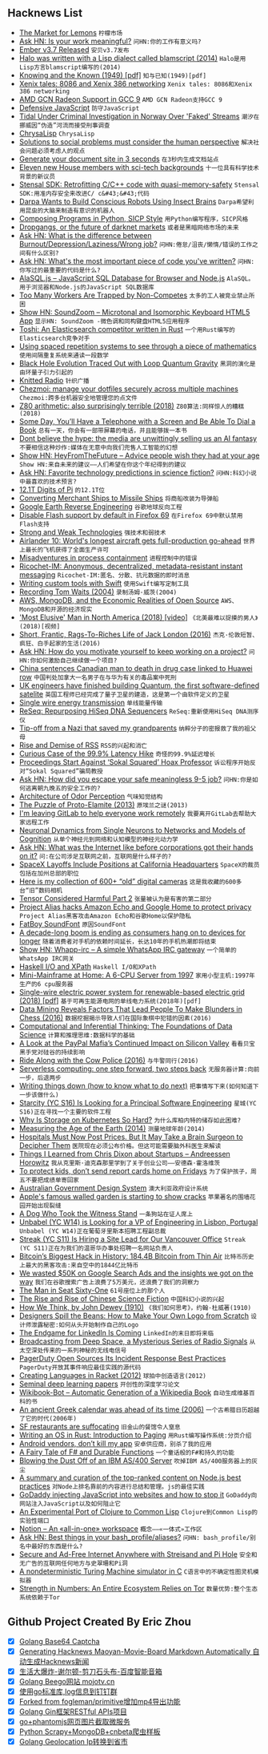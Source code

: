 ## Hacknews List


- [The Market for Lemons](https://en.wikipedia.org/wiki/The_Market_for_Lemons)  `柠檬市场`
- [Ask HN: Is your work meaningful?](item?id=18902890)  `问HN:你的工作有意义吗?`
- [Ember v3.7 Released](https://emberjs.com/blog/2019/01/07/ember-3-7.html)  `安贝v3.7发布`
- [Halo was written with a Lisp dialect called blamscript (2014)](https://opencarnage.net/index.php?/topic/4156-scripting-guide/)  `Halo是用Lisp方言blamscript编写的(2014)`
- [Knowing and the Known (1949) [pdf]](https://www.aier.org/sites/default/files/Files/WYSIWYG/page/31/KnowingKnownFullText.pdf)  `知与已知(1949)[pdf]`
- [Xenix tales: 8086 and Xenix 386 networking](https://github.com/retrohun/blog/tree/master/dt/xenixtales)  `Xenix tales: 8086和Xenix 386 networking`
- [AMD GCN Radeon Support in GCC 9](https://gcc.gnu.org/ml/gcc-patches/2019-01/msg00680.html)  `AMD GCN Radeon支持GCC 9`
- [Defensive JavaScript](https://www.javascriptjanuary.com/blog/defensive-javascript)  `防守JavaScript`
- [Tidal Under Criminal Investigation in Norway Over &#39;Faked&#39; Streams](https://www.engadget.com/2019/01/14/tidal-criminal-investigation-faked-streams/)  `潮汐在挪威因“伪造”河流而接受刑事调查`
- [ChrysaLisp](https://github.com/vygr/ChrysaLisp/blob/master/README.md)  `ChrysaLisp`
- [Solutions to social problems must consider the human perspective](https://terranostra.one/posts/Silicon-Valley-Syndrome.html)  `解决社会问题必须考虑人的观点`
- [Generate your document site in 3 seconds](https://fine.sh/)  `在3秒内生成文档站点`
- [Eleven new House members with sci-tech backgrounds](https://www.nytimes.com/2019/01/13/us/politics/scientists-congress.html)  `十一位具有科学技术背景的新议员`
- [Stensal SDK: Retrofitting C/C&#43;&#43; code with quasi-memory-safety](https://stensal.com/)  `Stensal SDK:用准内存安全来改进C/ c&#43;&#43;代码`
- [Darpa Wants to Build Conscious Robots Using Insect Brains](https://futurism.com/darpa-wants-conscious-robots-insect-brains/)  `Darpa希望利用昆虫的大脑来制造有意识的机器人`
- [Composing Programs in Python, SICP Style](https://composingprograms.com/)  `用Python编写程序，SICP风格`
- [Dropgangs, or the future of darknet markets](https://opaque.link/post/dropgang/)  `或者是黑暗网络市场的未来`
- [Ask HN: What is the difference between Burnout/Depression/Laziness/Wrong job?](item?id=18895876)  `问HN:倦怠/沮丧/懒惰/错误的工作之间有什么区别?`
- [Ask HN: What&#39;s the most important piece of code you&#39;ve written?](item?id=18899809)  `问HN:你写过的最重要的代码是什么?`
- [AlaSQL.js – JavaScript SQL Database for Browser and Node.js](https://github.com/agershun/alasql)  `AlaSQL。用于浏览器和Node.js的JavaScript SQL数据库`
- [Too Many Workers Are Trapped by Non-Competes](https://www.bloomberg.com/opinion/articles/2018-11-12/non-compete-clauses-trap-too-many-american-workers)  `太多的工人被竞业禁止所困`
- [Show HN: SoundZoom – Microtonal and Isomorphic Keyboard HTML5 App](http://www.dodeka.info/microtonal-isomorphic-keyboard-app/)  `显示HN: SoundZoom -微色调和同构键盘HTML5应用程序`
- [Toshi: An Elasticsearch competitor written in Rust](https://github.com/toshi-search/Toshi)  `一个用Rust编写的Elasticsearch竞争对手`
- [Using spaced repetition systems to see through a piece of mathematics](http://cognitivemedium.com/srs-mathematics)  `使用间隔重复系统来通读一段数学`
- [Black Hole Evolution Traced Out with Loop Quantum Gravity](https://physics.aps.org/articles/v11/127)  `黑洞的演化是由环量子引力引起的`
- [Knitted Radio](http://www.ireneposch.net/the-knitted-radio/)  `针织广播`
- [Chezmoi: manage your dotfiles securely across multiple machines](https://github.com/twpayne/chezmoi)  `Chezmoi:跨多台机器安全地管理您的点文件`
- [Z80 arithmetic: also surprisingly terrible (2018)](http://cowlark.com/2018-03-18-z80-arithmetic/index.html)  `Z80算法:同样惊人的糟糕(2018)`
- [Some Day, You’ll Have a Telephone with a Screen and Be Able To Dial a Book](https://quoteinvestigator.com/2019/01/09/ebook/)  `总有一天，你会有一部带屏幕的电话，并且能够拨一本书`
- [Dont believe the hype: the media are unwittingly selling us an AI fantasy](https://www.theguardian.com/commentisfree/2019/jan/13/dont-believe-the-hype-media-are-selling-us-an-ai-fantasy)  `不要相信这种炒作:媒体在无意中向我们兜售人工智能的幻想`
- [Show HN: HeyFromTheFuture – Advice people wish they had at your age](https://heyfromthefuture.com/age/)  `Show HN:来自未来的建议——人们希望在你这个年纪得到的建议`
- [Ask HN: Favorite technology predictions in science fiction?](item?id=18898502)  `问HN:科幻小说中最喜欢的技术预言?`
- [12.1T Digits of Pi](http://www.numberworld.org/misc_runs/pi-12t/)  `的12.1T位`
- [Converting Merchant Ships to Missile Ships](https://www.usni.org/magazines/proceedings/2019-01/converting-merchant-ships-missile-ships-win)  `将商船改装为导弹船`
- [Google Earth Reverse Engineering](https://github.com/retroplasma/earth-reverse-engineering.git)  `谷歌地球反向工程`
- [Disable Flash support by default in Firefox 69](https://bugzilla.mozilla.org/show_bug.cgi?id=1519434)  `在Firefox 69中默认禁用Flash支持`
- [Strong and Weak Technologies](http://cdixon.org/2019/01/08/strong-and-weak-technologies/)  `强技术和弱技术`
- [Airlander 10: World&#39;s longest aircraft gets full-production go-ahead](https://www.bbc.com/news/uk-england-beds-bucks-herts-46810151)  `世界上最长的飞机获得了全面生产许可`
- [Misadventures in process containment](https://apenwarr.ca/log/20190111)  `进程控制中的错误`
- [Ricochet-IM: Anonymous, decentralized, metadata-resistant instant messaging](https://github.com/ricochet-im)  `Ricochet-IM:匿名、分散、抗元数据的即时消息`
- [Writing custom tools with Swift](https://paul-samuels.com/blog/2019/01/12/writing-custom-tools-with-swift/)  `使用Swift编写定制工具`
- [Recording Tom Waits (2004)](https://www.soundonsound.com/people/bones-howe-tom-waits#para4)  `录制汤姆·威茨(2004)`
- [AWS, MongoDB, and the Economic Realities of Open Source](https://stratechery.com/2019/aws-mongodb-and-the-economic-realities-of-open-source/)  `AWS、MongoDB和开源的经济现实`
- [&#39;Most Elusive&#39; Man in North America (2018) [video]](https://www.youtube.com/watch?v=QcJoW9Lwzs0)  `《北美最难以捉摸的男人》(2018)[视频]`
- [Short, Frantic, Rags-To-Riches Life of Jack London (2016)](https://www.smithsonianmag.com/smithsonian-institution/short-heroic-rags-riches-life-jack-london-180961200/)  `杰克·伦敦短暂、疯狂、白手起家的生活(2016)`
- [Ask HN: How do you motivate yourself to keep working on a project?](item?id=18903886)  `问HN:你如何激励自己继续做一个项目?`
- [China sentences Canadian man to death in drug case linked to Huawei row](https://www.washingtonpost.com/world/asia_pacific/china-sentences-canadian-man-to-death-in-drug-case-linked-to-huawei-row/2019/01/14/058306a0-17fb-11e9-a804-c35766b9f234_story.html)  `中国判处加拿大一名男子在与华为有关的毒品案中死刑`
- [UK engineers have finished building Quantum, the first software-defined satelite](https://www.bbc.com/news/science-environment-46825269)  `英国工程师已经完成了量子卫星的建造，这是第一个由软件定义的卫星`
- [Single wire energy transmission](https://www.researchgate.net/publication/265403756_SINGLE-WIRE_ELECTRIC_POWER_SYSTEM_FOR_RENEWABLE-BASED_ELECTRIC_GRID)  `单线能量传输`
- [ReSeq: Repurposing HiSeq DNA Sequencers](https://reseq.hackteria.org/)  `ReSeq:重新使用HiSeq DNA测序仪`
- [Tip-off from a Nazi that saved my grandparents](https://www.bbc.com/news/stories-45919900)  `纳粹分子的密报救了我的祖父母`
- [Rise and Demise of RSS](https://motherboard.vice.com/en_us/article/a3mm4z/the-rise-and-demise-of-rss)  `RSS的兴起和消亡`
- [Curious Case of the 99.9% Latency Hike](https://mahdytech.com/2019/01/13/curious-case-999-latency-hike/)  `奇怪的99.9%延迟增长`
- [Proceedings Start Against ‘Sokal Squared’ Hoax Professor](https://www.chronicle.com/article/Proceedings-Start-Against/245431)  `诉讼程序开始反对“Sokal Squared”骗局教授`
- [Ask HN: How did you escape your safe meaningless 9-5 job?](item?id=18902436)  `问HN:你是如何逃离朝九晚五的安全工作的?`
- [Architecture of Odor Perception](http://maxplanck.nautil.us/article/353/the-architecture-of-odor-perception)  `气味知觉结构`
- [The Puzzle of Proto-Elamite (2013)](https://www.historytoday.com/mark-ronan/puzzle-proto-elamite)  `原埃兰之谜(2013)`
- [I&#39;m leaving GitLab to help everyone work remotely](https://www.linkedin.com/pulse/im-leaving-gitlab-help-everyone-work-remotely-job-van-der-voort/)  `我要离开GitLab去帮助大家远程工作`
- [Neuronal Dynamics from Single Neurons to Networks and Models of Cognition](https://neuronaldynamics.epfl.ch/online/index.html)  `从单个神经元到网络和认知模型的神经元动力学`
- [Ask HN: What was the Internet like before corporations got their hands on it?](item?id=18897109)  `问:在公司涉足互联网之前，互联网是什么样子的?`
- [SpaceX Layoffs Include Positions at California Headquarters](https://www.bloomberg.com/news/articles/2019-01-13/spacex-layoffs-include-577-positions-at-california-headquarters)  `SpaceX的裁员包括在加州总部的职位`
- [Here is my collection of 600&#43; “old” digital cameras](http://old-digitalcameras.com/)  `这是我收藏的600多台“旧”数码相机`
- [Tensor Considered Harmful Part 2](http://nlp.seas.harvard.edu/NamedTensor2)  `张量被认为是有害的第二部分`
- [Project Alias hacks Amazon Echo and Google Home to protect privacy](https://www.fastcompany.com/90290703/this-is-the-first-truly-great-amazon-alexa-and-google-home-hack)  `Project Alias黑客攻击Amazon Echo和谷歌Home以保护隐私`
- [FatBoy SoundFont](https://fatboy.site/)  `原因SoundFont`
- [A decade-long boom is ending as consumers hang on to devices for longer](https://www.economist.com/business/2019/01/12/apple-succumbs-to-the-smartphone-malaise)  `随着消费者对手机的依赖时间延长，长达10年的手机热潮即将结束`
- [Show HN: Whapp-irc – A simple WhatsApp IRC gateway](https://github.com/lieuwex/whapp-irc)  `一个简单的WhatsApp IRC网关`
- [Haskell I/O and XPath](https://blog.adamretter.org.uk/haskell-io-and-xpath/)  `Haskell I/O和XPath`
- [Mini-Mainframe at Home: A 6-CPU Server from 1997](http://www.cpushack.com/2019/01/12/mini-mainframe-at-home-the-story-of-a-6-cpu-server-from-1997/)  `家用小型主机:1997年生产的6 cpu服务器`
- [Single-wire electric power system for renewable-based electric grid (2018) [pdf]](http://ptp.irb.hr/upload/mape/solari/07_Dmitry_S_Strebkov_SINGLE-WIRE_ELECTRIC_POWER_SYSTEM_FOR_RE.pdf)  `基于可再生能源电网的单线电力系统(2018年)[pdf]`
- [Data Mining Reveals Factors That Lead People To Make Blunders in Chess (2016)](https://www.technologyreview.com/s/601774/data-mining-reveals-the-crucial-factors-that-determine-when-people-make-blunders/)  `数据挖掘揭示导致人们在国际象棋中犯错的因素(2016)`
- [Computational and Inferential Thinking: The Foundations of Data Science](https://www.inferentialthinking.com/chapters/intro.html)  `计算和推理思维:数据科学的基础`
- [A Look at the PayPal Mafia’s Continued Impact on Silicon Valley](https://venturebeat.com/2019/01/13/a-look-at-the-paypal-mafias-continued-impact-on-silicon-valley/)  `看看贝宝黑手党对硅谷的持续影响`
- [Ride Along with the Cow Police (2016)](http://www.oxfordamerican.org/magazine/item/814-ride-along-with-the-cow-police)  `与牛警同行(2016)`
- [Serverless computing: one step forward, two steps back](https://blog.acolyer.org/2019/01/14/serverless-computing-one-step-forward-two-steps-back/)  `无服务器计算:向前一步，后退两步`
- [Writing things down (how to know what to do next)](https://blog.manythingsblue.com/2019-01/writing-things-down/)  `把事情写下来(如何知道下一步该做什么)`
- [Starcity (YC S16) Is Looking for a Principal Software Engineering](https://starcity.com/careers/6f5ff2b4-5174-477c-936b-29936cb863d5)  `星城(YC S16)正在寻找一个主要的软件工程`
- [Why Is Storage on Kubernetes So Hard?](https://softwareengineeringdaily.com/2019/01/11/why-is-storage-on-kubernetes-is-so-hard/)  `为什么库柏内特的储存如此困难?`
- [Measuring the Age of the Earth (2014)](https://whatisnuclear.com/geology.html)  `测量地球年龄(2014)`
- [Hospitals Must Now Post Prices. But It May Take a Brain Surgeon to Decipher Them](https://www.nytimes.com/2019/01/13/us/politics/hospital-prices-online.html)  `医院现在必须公布价格。但这可能需要脑外科医生来解读`
- [Things I Learned from Chris Dixon about Startups – Andreessen Horowitz](https://a16z.com/2015/01/18/12-things-learned-from-chris-dixon-about-startups/)  `我从克里斯·迪克森那里学到了关于创业公司——安德森·霍洛维茨`
- [To protect kids, don’t send report cards home on Fridays](http://news.ufl.edu/articles/2018/12/to-protect-kids-dont-send-report-cards-home-on-fridays.php)  `为了保护孩子，周五不要把成绩单寄回家`
- [Australian Government Design System](https://designsystem.gov.au/)  `澳大利亚政府设计系统`
- [Apple&#39;s famous walled garden is starting to show cracks](https://www.cnbc.com/2019/01/09/apple-walled-garden-starting-to-show-cracks.html)  `苹果著名的围墙花园开始出现裂缝`
- [A Dog Who Took the Witness Stand](https://narratively.com/the-dog-who-took-the-witness-stand/)  `一条狗站在证人席上`
- [Unbabel (YC W14) is Looking for a VP of Engineering in Lisbon, Portugal](https://jobs.lever.co/unbabel/0002fb8b-8de7-4bb1-b03a-1f0e405956ee)  `Unbabel (YC W14)正在葡萄牙里斯本招聘工程副总裁`
- [Streak (YC S11) Is Hiring a Site Lead for Our Vancouver Office](https://www.streak.com/careers/vancouver-site-lead)  `Streak (YC S11)正在为我们的温哥华办事处招聘一名网站负责人`
- [Bitcoin’s Biggest Hack in History: 184.4B Bitcoin from Thin Air](https://hackernoon.com/bitcoins-biggest-hack-in-history-184-4-ded46310d4ef)  `比特币历史上最大的黑客攻击:来自空中的1844亿比特币`
- [We wasted $50K on Google Search Ads and the insights we got on the way](https://www.indiehackers.com/@AntonElfimov/we-wasted-50k-on-google-ads-so-you-don-t-have-to-af688095de)  `我们在谷歌搜索广告上浪费了5万美元，还浪费了我们的洞察力`
- [The Man in Seat Sixty-One](https://www.seat61.com/)  `61号座位上的那个人`
- [The Rise and Rise of Chinese Science Fiction](https://factordaily.com/china-science-fiction/)  `中国科幻小说的兴起`
- [How We Think, by John Dewey (1910)](http://www.gutenberg.org/files/37423/37423-h/37423-h.htm)  `《我们如何思考》，约翰·杜威著(1910)`
- [Designers Spill the Beans: How to Make Your Own Logo from Scratch](https://blog.themeskingdom.com/how-to-make-your-own-logo-from-scratch/)  `设计师泄露秘密:如何从头开始制作自己的Logo`
- [The Endgame for LinkedIn Is Coming](https://medium.com/@lancengym/the-endgame-for-linkedin-is-coming-31d4a8b2a76)  `LinkedIn的末日即将来临`
- [Broadcasting from Deep Space, a Mysterious Series of Radio Signals](https://www.nytimes.com/2019/01/10/science/radio-bursts-universe-astronomy.html)  `从太空深处传来的一系列神秘的无线电信号`
- [PagerDuty Open Sources Its Incident Response Best Practices](https://response.pagerduty.com/)  `PagerDuty开放其事件响应最佳实践的源代码`
- [Creating Languages in Racket (2012)](https://cacm.acm.org/magazines/2012/1/144809-creating-languages-in-racket/fulltext)  `球拍中创造语言(2012)`
- [Seminal deep learning papers](http://find.xyz/map/9-seminal-deep-learning-papers-696a57a7)  `开创性的深度学习论文`
- [Wikibook-Bot – Automatic Generation of a Wikipedia Book](http://arxiv.org/abs/1812.10937v1)  `自动生成维基百科的书`
- [An ancient Greek calendar was ahead of its time (2006)](https://www.smithsonianmag.com/science-nature/old-world-high-tech-141284744/)  `一个古希腊日历超越了它的时代(2006年)`
- [SF restaurants are suffocating](https://medium.com/@azhar.hashem/why-sf-restaurants-are-suffocating-795392211c66)  `旧金山的餐馆令人窒息`
- [Writing an OS in Rust: Introduction to Paging](https://os.phil-opp.com/paging-introduction/)  `用Rust编写操作系统:分页介绍`
- [Android vendors, don’t kill my app](https://dontkillmyapp.com/)  `安卓供应商，别杀了我的应用`
- [A Fairy Tale of F# and Durable Functions](https://hackernoon.com/a-fairy-tale-of-f-and-durable-functions-975ccc4d46b8)  `一个童话般的F#和持久的功能`
- [Blowing the Dust Off of an IBM AS/400 Server](https://hackaday.com/2019/01/13/blowing-the-dust-off-of-an-ibm-as-400-server/)  `吹掉IBM AS/400服务器上的灰尘`
- [A summary and curation of the top-ranked content on Node.js best practices](https://github.com/i0natan/nodebestpractices)  `对Node上排名靠前的内容进行总结和管理。js的最佳实践`
- [GoDaddy injecting JavaScript into websites and how to stop it](https://www.igorkromin.net/index.php/2019/01/13/godaddy-is-sneakily-injecting-javascript-into-your-website-and-how-to-stop-it/)  `GoDaddy向网站注入JavaScript以及如何阻止它`
- [An Experimental Port of Clojure to Common Lisp](https://github.com/joinr/clclojure)  `Clojure到Common Lisp的实验性端口`
- [Notion – An «all-in-one» workspace](https://www.notion.so)  `概念——«一体式»工作区`
- [Ask HN: Best things in your bash_profile/aliases?](item?id=18898523)  `问HN: bash_profile/别名中最好的东西是什么?`
- [Secure and Ad-Free Internet Anywhere with Streisand and Pi Hole](https://ifelse.io/2019/01/12/secure-ad-free-internet-anywhere-with-streisand-and-pi-hole/)  `安全和无广告的互联网任何地方与史翠珊和Pi洞`
- [A nondeterministic Turing Machine simulator in C](https://github.com/0novanta/nondeterministic-turing-machine-simulator)  `C语言中的不确定性图灵机模拟器`
- [Strength in Numbers: An Entire Ecosystem Relies on Tor](https://blog.torproject.org/strength-numbers-entire-ecosystem-relies-tor)  `数量优势:整个生态系统依赖于Tor`

## Github Project Created By Eric Zhou

- [x] [Golang Base64 Captcha](https://github.com/mojocn/base64Captcha)
- [x] [Generating Hacknews Maoyan-Movie-Board Markdown Automatically 自动生成Hacknews新闻](https://github.com/dejavuzhou/md-genie)
- [x] [生活大爆炸-谢尔顿-剪刀石头布-百度智能音箱](https://github.com/mojocn/dueros-bang-game)
- [x] [Golang Beego网站 mojotv.cn](https://github.com/mojocn/www.mojotv.cn)
- [x] [使用go标准库,log信息到钉钉群](https://github.com/mojocn/dooger)
- [x] [Forked from fogleman/primitive增加mp4导出功能](https://github.com/mojocn/primitive)
- [x] [Golang Gin框架RESTful APIs项目](https://github.com/JJJJJJJerk/ezier-golang-web-api-framework)
- [x] [go+phantomjs网页图片截取微服务](https://github.com/mojocn/screen_shot)
- [x] [Python Scrapy+MongoDB+cnbeta爬虫样板](https://github.com/mojocn/scrapy_mongodb_boilerplate_cnbeta)
- [x] [Golang Geolocation Ip转换到省市](https://github.com/mojocn/ip2location)